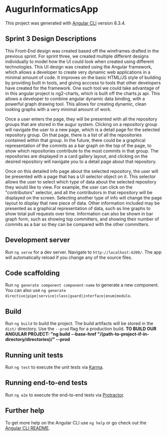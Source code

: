 # AugurInformaticsApp

This project was generated with [Angular CLI](https://github.com/angular/angular-cli) version 8.3.4.

## Sprint 3 Design Descriptions

This Front-End design was created based off the wireframes drafted in the previous sprint. For sprint three, we created multiple different designs individually to model how the UI could look when created using different technologies. This UI design was created using the Angular framework, which allows a developer to create very dynamic web applications in a minimal amount of code. It improves on the basic HTML/JS style of building by providing built in tools, and giving acccess to tools that other developers have created for the framework. One such tool we could take advantage of in this angular project is ng2-charts, which is built off the charts.js api. This allows a developer to combine angular dynamic data binding, with a powerful graph drawing tool. This allows for creating dynamic, clean looking graphs with a very minimal amount of work.
  
Once a user enters the page, they will be presented with all the repository groups that are stored in the augur system. Clicking on a repository group will navigate the user to a new page, which is a detail page for the selected repository group. On that page, there is a list of all the repositories contained within that group. In the future, there could be a graphical representation of the commits as a bar graph on the top of the page, to show which repositories contribute to the most commits in that group. The repositories are displayed in a card gallery layout, and clicking on the desired repository will navigate you to a detail page about that repository.
  
Once on this detailed info page about the selected repository, the user will be presented with a page that has a UI selector object on
it. This selector allows the user to select which type of data about the selected repository they would like to view. For example, the
user can click on the "contributors" selector, and all the contributors in that repository will be displayed on the screen. Selecting
another type of info will change the page layout to display that new piece of data. Other information included may be presented as a graphical representation of data, such as line graphs to show total pull requests over time. Information can also be shown in bar graph form, such as showing top committers, and showing their number of commits as a bar so they can be compared with the other committers.

## Development server

Run `ng serve` for a dev server. Navigate to `http://localhost:4200/`. The app will automatically reload if you change any of the source files.

## Code scaffolding

Run `ng generate component component-name` to generate a new component. You can also use `ng generate directive|pipe|service|class|guard|interface|enum|module`.

## Build

Run `ng build` to build the project. The build artifacts will be stored in the `dist/` directory. Use the `--prod` flag for a production build. **TO BUILD OUR ANGULAR PROJECT: "ng build --base-href "/(path-to-project-if-in-directory/directories)/" --prod**

## Running unit tests

Run `ng test` to execute the unit tests via [Karma](https://karma-runner.github.io).

## Running end-to-end tests

Run `ng e2e` to execute the end-to-end tests via [Protractor](http://www.protractortest.org/).

## Further help

To get more help on the Angular CLI use `ng help` or go check out the [Angular CLI README](https://github.com/angular/angular-cli/blob/master/README.md).
